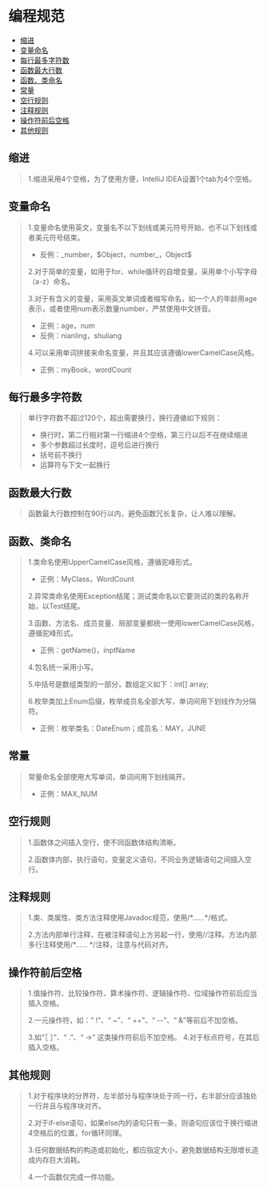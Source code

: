 # 编程规范
* [缩进](#1)
* [变量命名](#2)
* [每行最多字符数](#3)
* [函数最大行数](#4)
* [函数、类命名](#5)
* [常量](#6)
* [空行规则](#7)
* [注释规则](#8)
* [操作符前后空格](#9)
* [其他规则](#10)

## <span id="1">缩进</span>
> 1.缩进采用4个空格，为了使用方便，IntelliJ IDEA设置1个tab为4个空格。
## <span id="2">变量命名</span>
> 1.变量命名使用英文，变量名不以下划线或美元符号开始，也不以下划线或者美元符号结束。
> * 反例：\_number，\$Object，number_，Object$
> 
> 2.对于简单的变量，如用于for、while循环的自增变量，采用单个小写字母（a-z）命名。
>
>3.对于有含义的变量，采用英文单词或者缩写命名，如一个人的年龄用age表示，或者使用num表示数量number，严禁使用中文拼音。
> * 正例：age，num
> * 反例：nianling，shuliang
>
>4.可以采用单词拼接来命名变量，并且其应该遵循lowerCamelCase风格。
> * 正例：myBook，wordCount
## <span id="3">每行最多字符数</span>
> 单行字符数不超过120个，超出需要换行，换行遵循如下规则：
> * 换行时，第二行相对第一行缩进4个空格，第三行以后不在继续缩进
> * 多个参数超过长度时，逗号后进行换行
> * 括号前不换行
> * 运算符与下文一起换行
## <span id="4">函数最大行数</span>
> 函数最大行数控制在90行以内，避免函数冗长复杂，让人难以理解。
## <span id="5">函数、类命名</span>
> 1.类命名使用UpperCamelCase风格，遵循驼峰形式。
> * 正例：MyClass，WordCount
> 
> 2.异常类命名使用Exception结尾；测试类命名以它要测试的类的名称开始，以Test结尾。
> 
> 3.函数、方法名、成员变量、局部变量都统一使用lowerCamelCase风格，遵循驼峰形式。
> * 正例：getName()，inptName
> 
> 4.包名统一采用小写。
>
> 5.中括号是数组类型的一部分，数组定义如下：int[] array;
>
> 6.枚举类加上Enum后缀，枚举成员名全部大写，单词间用下划线作为分隔符。
> * 正例：枚举类名：DateEnum；成员名：MAY，JUNE
## <span id="6">常量</span>
> 常量命名全部使用大写单词，单词间用下划线隔开。
> * 正例：MAX_NUM
## <span id="7">空行规则</span>
> 1.函数体之间插入空行，使不同函数体结构清晰。
> 
> 2.函数体内部，执行语句，变量定义语句，不同业务逻辑语句之间插入空行。
## <span id="8">注释规则</span>
> 1.类、类属性、类方法注释使用Javadoc规范，使用/\*……\*/格式。
> 
> 2.方法内部单行注释，在被注释语句上方另起一行，使用//注释。方法内部多行注释使用/\*…… \*/注释，注意与代码对齐。
## <span id="9">操作符前后空格</span>
> 1.值操作符、比较操作符、算术操作符、逻辑操作符、位域操作符前后应当插入空格。
> 
> 2.一元操作符，如：“ !”、“ ~”、“ ++”、“ --”、“ &”等前后不加空格。
>
> 3.如“［ ］”、“ .”、“ ->” 这类操作符前后不加空格。
> 4.对于标点符号，在其后插入空格。
## <span id="10">其他规则</span>
> 1.对于程序块的分界符，左半部分与程序块处于同一行，右半部分应该独处一行并且与程序块对齐。
> 
> 2.对于if-else语句，如果else内的语句只有一条，则语句应该位于换行缩进4空格后的位置，for循环同理。
>
> 3.任何数据结构的构造或初始化，都应指定大小，避免数据结构无限增长造成内存巨大消耗。
> 
> 4.一个函数仅完成一件功能。